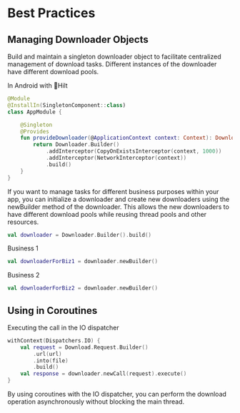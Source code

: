 Best Practices
==============

Managing Downloader Objects
---------------------------

Build and maintain a singleton downloader object to facilitate centralized management of download tasks. Different instances of the downloader have different download pools.

In Android with 🫴Hilt

```kotlin
@Module
@InstallIn(SingletonComponent::class)
class AppModule {

    @Singleton
    @Provides
    fun provideDownloader(@ApplicationContext context: Context): Downloader {
        return Downloader.Builder()
            .addInterceptor(CopyOnExistsInterceptor(context, 1000))
            .addInterceptor(NetworkInterceptor(context))
            .build()
    }
}
```

If you want to manage tasks for different business purposes within your app, you can initialize a downloader and create new downloaders using the newBuilder method of the downloader. This allows the new downloaders to have different download pools while reusing thread pools and other resources.

```kotlin
val downloader = Downloader.Builder().build()
```

Business 1

```kotlin
val downloaderForBiz1 = downloader.newBuilder()
```

Business 2

```kotlin
val downloaderForBiz2 = downloader.newBuilder()
```

Using in Coroutines
-------------------

Executing the call in the IO dispatcher

```kotlin
withContext(Dispatchers.IO) {
    val request = Download.Request.Builder()
        .url(url)
        .into(file)
        .build()
    val response = downloader.newCall(request).execute()
}
```

By using coroutines with the IO dispatcher, you can perform the download operation asynchronously without blocking the main thread.